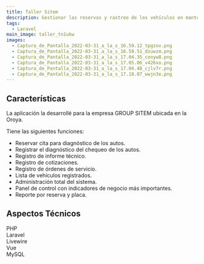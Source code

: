 ```yaml
---
title: Taller Sitem
description: Gestionar las reservas y rastreo de los vehículos en mantenimiento.
tags:
  - Laravel
main_image: taller_tn1ukw
images:
  - Captura_de_Pantalla_2022-03-31_a_la_s_16.59.12_tpgzov.png
  - Captura_de_Pantalla_2022-03-31_a_la_s_16.59.51_dzuwzm.png
  - Captura_de_Pantalla_2022-03-31_a_la_s_17.04.35_conyw8.png
  - Captura_de_Pantalla_2022-03-31_a_la_s_17.05.06_v426xo.png
  - Captura_de_Pantalla_2022-03-31_a_la_s_17.04.48_cjlv7r.png
  - Captura_de_Pantalla_2022-03-31_a_la_s_17.18.07_wwjn3e.png
---
```

  
## Características
La aplicación la desarrollé para la empresa GROUP SITEM ubicada en la Oroya. 

Tiene las siguientes funciones:
- Reservar cita para diagnóstico de los autos.
- Registrar el diagnóstico del chequeo de los autos.
- Registro de informe técnico.
- Registro de cotizaciones.
- Registro de órdenes de servicio.
- Lista de vehículos registrados.
- Administración total del sistema.
- Panel de control con indicadores de negocio más importantes.
- Reporte por reserva y placa.

## Aspectos Técnicos
<div class='flex flex-wrap' style='gap: .5rem'>
  <div class='px-2 py-1 rounded-lg bg-blue-200'>
    PHP
  </div>
  <div class='px-2 py-1 rounded-lg bg-red-200'>
    Laravel
  </div>
  <div class='px-2 py-1 rounded-lg bg-red-200'>
    Livewire
  </div>
  <div class='px-2 py-1 rounded-lg bg-green-200'>
    Vue
  </div>
  <div class='px-2 py-1 rounded-lg bg-gray-200'>
    MySQL
  </div>
</div>
